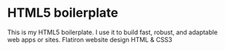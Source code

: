 # HTML5 boilerplate
This is my HTML5 boilerplate. I use it to build fast, robust, and adaptable web apps or sites.
Flatiron website design HTML & CSS3
